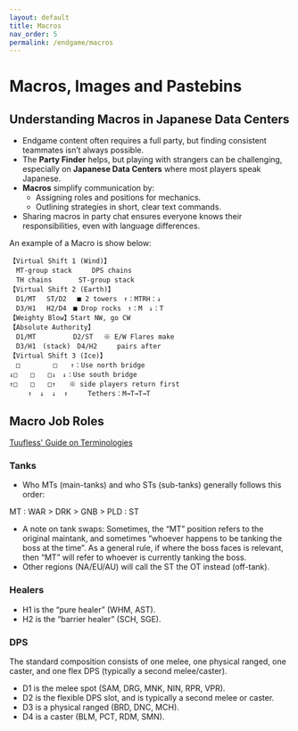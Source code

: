 ```yaml
---
layout: default
title: Macros
nav_order: 5
permalink: /endgame/macros
---
```

# Macros, Images and Pastebins

## Understanding Macros in Japanese Data Centers

- Endgame content often requires a full party, but finding consistent teammates isn’t always possible.  
- The **Party Finder** helps, but playing with strangers can be challenging, especially on **Japanese Data Centers** where most players speak Japanese.  
- **Macros** simplify communication by:  
  - Assigning roles and positions for mechanics.  
  - Outlining strategies in short, clear text commands.  
- Sharing macros in party chat ensures everyone knows their responsibilities, even with language differences.  

An example of a Macro is show below:

```
【Virtual Shift 1 (Wind)】
　MT-group stack　　　DPS chains
　TH chains　　　　ST-group stack
【Virtual Shift 2 (Earth)】
　D1/MT 　ST/D2 　■ 2 towers　↑：MTRH：↓
　D3/H1 　H2/D4　■ Drop rocks　↑：M　↓：T
【Weighty Blow】Start NW, go CW
【Absolute Authority】
　D1/MT　　　　　 D2/ST 　※ E/W Flares make
　D3/H1　(stack)　D4/H2　　　pairs after
【Virtual Shift 3 (Ice)】
　□　　　　　□　　↑：Use north bridge
↓□　　□　　□↓　↓：Use south bridge
↑□　　□　　□↑　　※ side players return first
　   ↑  ↓  ↓  ↑　　　Tethers：M→T→T→T
```

## Macro Job Roles
[Tuufless' Guide on Terminologies](https://ffxiv.tuufless.com/terminology)

### Tanks

* Who MTs (main-tanks) and who STs (sub-tanks) generally follows this order:

MT : WAR > DRK > GNB > PLD : ST

* A note on tank swaps: Sometimes, the “MT” position refers to the original maintank, and sometimes “whoever happens to be tanking the boss at the time”. As a general rule, if where the boss faces is relevant, then “MT” will refer to whoever is currently tanking the boss.
* Other regions (NA/EU/AU) will call the ST the OT instead (off-tank).

### Healers
* H1 is the “pure healer” (WHM, AST).
* H2 is the “barrier healer” (SCH, SGE).

### DPS
The standard composition consists of one melee, one physical ranged, one caster, and one flex DPS (typically a second melee/caster).

* D1 is the melee spot (SAM, DRG, MNK, NIN, RPR, VPR).
* D2 is the flexible DPS slot, and is typically a second melee or caster.
* D3 is a physical ranged (BRD, DNC, MCH).
* D4 is a caster (BLM, PCT, RDM, SMN).